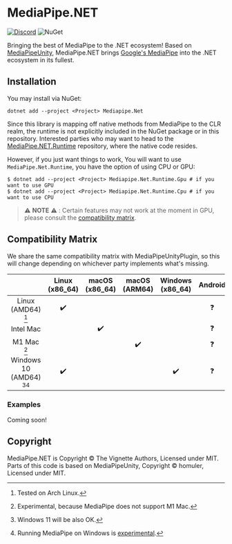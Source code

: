 # MediaPipe.NET

[![Discord](https://img.shields.io/discord/871618277258960896?color=7289DA&label=%20&logo=discord&logoColor=white)](https://go.vignetteapp.org/discord) ![NuGet](https://img.shields.io/nuget/v/MediaPipe.NET)

Bringing the best of MediaPipe to the .NET ecosystem! Based on [MediaPipeUnity](https://github.com/homuler/MediaPipeUnityPlugin), MediaPipe.NET brings [Google's MediaPipe](https://mediapipe.dev/) into the .NET ecosystem in its fullest.

## Installation

You may install via NuGet:

```
dotnet add --project <Project> Mediapipe.Net
```

Since this library is mapping off native methods from MediaPipe to the CLR realm, the runtime is not explicitly included in the NuGet package or in this repository.
Interested parties who may want to head to the [MediaPipe.NET.Runtime](https://github.com/vignetteapp/MediaPipe.NET.Runtime) repository, where the native code resides.

However, if you just want things to work, You will want to use `MediaPipe.Net.Runtime`, you have the option of using CPU or GPU:

```shell
$ dotnet add --project <Project> Mediapipe.Net.Runtime.Gpu # if you want to use GPU
$ dotnet add --project <Project> Mediapipe.Net.Runtime.Cpu # if you want to use CPU
```

> :warning: **NOTE** :warning: : Certain features may not work at the moment in GPU, please consult the [compatibility matrix](#compatibility-matrix).

## Compatibility Matrix

We share the same compatibility matrix with MediaPipeUnityPlugin, so this will change depending on whichever party implements what's missing.

|                             |   Linux (x86_64)   |   macOS (x86_64)   |   macOS (ARM64)    |  Windows (x86_64)  |      Android       |        iOS         |
| :-------------------------: | :----------------: | :----------------: | :----------------: | :----------------: | :----------------: | :----------------: |
|     Linux (AMD64) [^1]      | :heavy_check_mark: |                    |                    |                    | :question: |                    |
|          Intel Mac          |                    | :heavy_check_mark: |                    |                    | :question: | :question: |
|         M1 Mac [^2]         |                    |                    | :heavy_check_mark: |                    | :question: | :question: |
| Windows 10 (AMD64) [^3][^4] | :heavy_check_mark: |                    |                    | :heavy_check_mark: | :question: |                    |

[^1]: Tested on Arch Linux.
[^2]: Experimental, because MediaPipe does not support M1 Mac.
[^3]: Windows 11 will be also OK.
[^4]: Running MediaPipe on Windows is [experimental](https://google.github.io/mediapipe/getting_started/install.html#installing-on-windows).

### Examples

Coming soon!

## Copyright

MediaPipe.NET is Copyright &copy; The Vignette Authors, Licensed under MIT. Parts of this code is based on MediaPipeUnity, Copyright &copy; homuler, Licensed under MIT.
